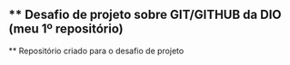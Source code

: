  ## ** Desafio de projeto sobre GIT/GITHUB da DIO (meu 1º repositório)

** Repositório criado para o desafio de projeto
